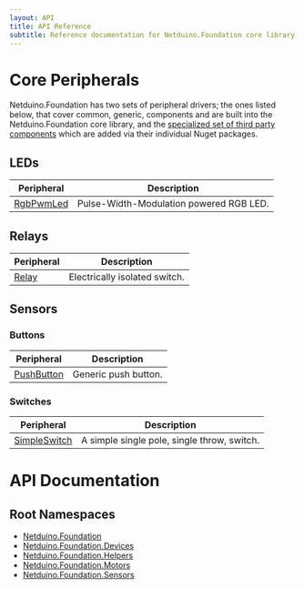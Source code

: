 ```yaml
---
layout: API
title: API Reference
subtitle: Reference documentation for Netduino.Foundation core library and peripherals.
---
```




# Core Peripherals

Netduino.Foundation has two sets of peripheral drivers; the ones listed below, that cover common, generic, components and are built into the Netduino.Foundation core library, and the [specialized set of third party components](/Library) which are added via their individual Nuget packages.

## LEDs

| Peripheral                | Description                         |
|---------------------------|-------------------------------------|
| [RgbPwmLed](/API/CorePeripherals/LEDs/RgbPwmLed)      | Pulse-Width-Modulation powered RGB LED. |

## Relays

| Peripheral                | Description                         |
|---------------------------|-------------------------------------|
| [Relay](/API/CorePeripherals/Relays/Relay)      | Electrically isolated switch. |

## Sensors


### Buttons

| Peripheral                | Description                         |
|---------------------------|-------------------------------------|
| [PushButton](/API/CorePeripherals/Sensors/Buttons/PushButton)      | Generic push button. |

### Switches

| Peripheral                | Description                         |
|---------------------------|-------------------------------------|
| [SimpleSwitch](/API/CorePeripherals/Sensors/Switches/SimpleSwitch)      | A simple single pole, single throw, switch. |

# API Documentation

## Root Namespaces

* [Netduino.Foundation](/API/Netduino.Foundation)
* [Netduino.Foundation.Devices](/API/Netduino.Foundation/Devices/)
* [Netduino.Foundation.Helpers](/API/Netduino.Foundation/Helpers/)
* [Netduino.Foundation.Motors](/API/Netduino.Foundation/Motors/)
* [Netduino.Foundation.Sensors](/API/Netduino.Foundation/Sensors/)



